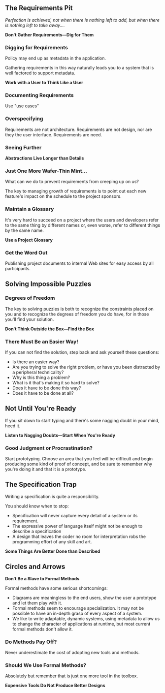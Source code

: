 
## The Requirements Pit

_Perfection is achieved, not when there is nothing left to add, but when there is nothing left to take away…._

**Don't Gather Requirements—Dig for Them**

### Digging for Requirements

Policy may end up as metadata in the application.

Gathering requirements in this way naturally leads you to a system that is well factored to support metadata.

**Work with a User to Think Like a User**

### Documenting Requirements

Use "use cases"

### Overspecifying

Requirements are not architecture. Requirements are not design, nor are they the user interface. Requirements are need.

### Seeing Further

**Abstractions Live Longer than Details**

### Just One More Wafer-Thin Mint…

What can we do to prevent requirements from creeping up on us?

The key to managing growth of requirements is to point out each new feature's impact on the schedule to the project sponsors.

### Maintain a Glossary

It's very hard to succeed on a project where the users and developers refer to the same thing by different names or, even worse, refer to different things by the same name.

**Use a Project Glossary**

### Get the Word Out

Publishing project documents to internal Web sites for easy access by all participants.

## Solving Impossible Puzzles

### Degrees of Freedom

The key to solving puzzles is both to recognize the constraints placed on you and to recognize the degrees of freedom you do have, for in those you'll find your solution.

**Don't Think Outside the Box—Find the Box**

### There Must Be an Easier Way!

If you can not find the solution, step back and ask yourself these questions:

- Is there an easier way?
- Are you trying to solve the right problem, or have you been distracted by a peripheral technicality?
- Why is this thing a problem?
- What is it that's making it so hard to solve?
- Does it have to be done this way?
- Does it have to be done at all?

## Not Until You're Ready

If you sit down to start typing and there's some nagging doubt in your mind, heed it.

**Listen to Nagging Doubts—Start When You're Ready**

### Good Judgment or Procrastination?

Start prototyping. Choose an area that you feel will be difficult and begin producing some kind of proof of concept, and be sure to remember
why you're doing it and that it is a prototype.

## The Specification Trap

Writing a specification is quite a responsibility.

You should know when to stop:

- Specification will never capture every detail of a system or its requirement.
- The expressive power of language itself might not be enough to describe a specification
- A design that leaves the coder no room for interpretation robs the programming effort of any skill and art.

**Some Things Are Better Done than Described**

## Circles and Arrows

**Don't Be a Slave to Formal Methods**

Formal methods have some serious shortcomings:

- Diagrams are meaningless to the end users, show the user a prototype and let them play with it.
- Formal methods seem to encourage specialization. It may not be possible to have an in-depth grasp of every aspect of a system.
- We like to write adaptable, dynamic systems, using metadata to allow us to change the character of applications at runtime, but most current formal methods don't allow it.

### Do Methods Pay Off?

Never underestimate the cost of adopting new tools and methods.

### Should We Use Formal Methods?

Absolutely but remember that is just one more tool in the toolbox.

**Expensive Tools Do Not Produce Better Designs**
